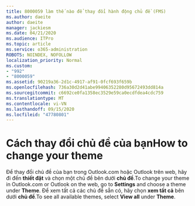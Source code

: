 ```yaml
---
title: 8000059 làm thế nào để thay đổi hành động chủ đề (FMS)
ms.author: daeite
author: daeite
manager: jackiesm
ms.date: 04/21/2020
ms.audience: ITPro
ms.topic: article
ms.service: o365-administration
ROBOTS: NOINDEX, NOFOLLOW
localization_priority: Normal
ms.custom:
- "992"
- "8000059"
ms.assetid: 90219a36-2d1c-4917-af91-0fcf693f659b
ms.openlocfilehash: 736a30d2d41abe99406352280d95672493dd814a
ms.sourcegitcommit: c6692ce0fa1358ec3529e59ca0ecdfdea4cdc759
ms.translationtype: MT
ms.contentlocale: vi-VN
ms.lasthandoff: 09/15/2020
ms.locfileid: "47780801"
---
```

# <a name="how-to-change-your-theme"></a><span data-ttu-id="6ce3c-102">Cách thay đổi chủ đề của bạn</span><span class="sxs-lookup"><span data-stu-id="6ce3c-102">How to change your theme</span></span>

<span data-ttu-id="6ce3c-103">Để thay đổi chủ đề của bạn trong Outlook.com hoặc Outlook trên web, hãy đi đến **thiết đặt** và chọn một chủ đề bên dưới **chủ đề**.</span><span class="sxs-lookup"><span data-stu-id="6ce3c-103">To change your theme in Outlook.com or Outlook on the web, go to **Settings** and choose a theme under **Theme**.</span></span> <span data-ttu-id="6ce3c-104">Để xem tất cả các chủ đề sẵn có, hãy chọn **xem tất cả** bên dưới **chủ đề**.</span><span class="sxs-lookup"><span data-stu-id="6ce3c-104">To see all available themes, select **View all** under **Theme**.</span></span>
  
